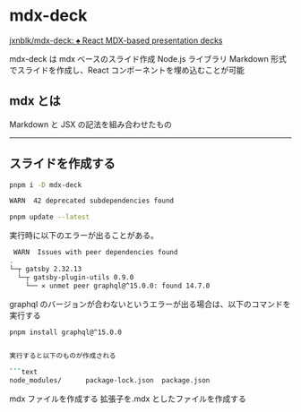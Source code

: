 # mdx-deck

[jxnblk/mdx-deck: ♠️ React MDX-based presentation decks](https://github.com/jxnblk/mdx-deck)

mdx-deck は mdx ベースのスライド作成 Node.js ライブラリ
Markdown 形式でスライドを作成し、React コンポーネントを埋め込むことが可能

## mdx とは

Markdown と JSX の記法を組み合わせたもの

---

## スライドを作成する

```sh
pnpm i -D mdx-deck
```

```sh
WARN  42 deprecated subdependencies found
```

```sh
pnpm update --latest
```

実行時に以下のエラーが出ることがある。

```sh
 WARN  Issues with peer dependencies found
.
└─┬ gatsby 2.32.13
  └─┬ gatsby-plugin-utils 0.9.0
    └── ✕ unmet peer graphql@^15.0.0: found 14.7.0
```

graphql のバージョンが合わないというエラーが出る場合は、以下のコマンドを実行する

```sh
pnpm install graphql@^15.0.0
```

````sh

実行すると以下のものが作成される

```text
node_modules/      package-lock.json  package.json
````

mdx ファイルを作成する
拡張子を.mdx としたファイルを作成する
